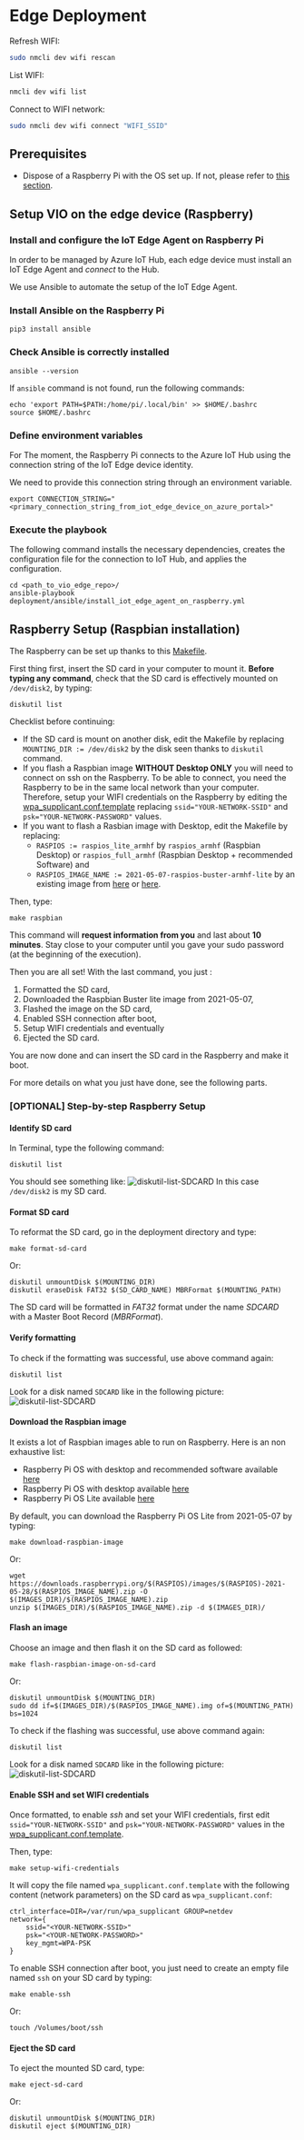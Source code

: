 # Edge Deployment

Refresh WIFI:

```bash
sudo nmcli dev wifi rescan
```

List WIFI:

```bash
nmcli dev wifi list
```

Connect to WIFI network:

```bash
sudo nmcli dev wifi connect "WIFI_SSID"
```

## Prerequisites

- Dispose of a Raspberry Pi with the OS set up. If not, please refer
  to [this section](#raspberry-setup-raspbian-installation).

## Setup VIO on the edge device (Raspberry)

### Install and configure the IoT Edge Agent on Raspberry Pi

In order to be managed by Azure IoT Hub, each edge device must install an IoT Edge Agent and _connect_ to the Hub.

We use Ansible to automate the setup of the IoT Edge Agent.

### Install Ansible on the Raspberry Pi

```shell
pip3 install ansible
```

### Check Ansible is correctly installed

```shell
ansible --version
```

If `ansible` command is not found, run the following commands:

```shell
echo 'export PATH=$PATH:/home/pi/.local/bin' >> $HOME/.bashrc
source $HOME/.bashrc
```

### Define environment variables

For The moment, the Raspberry Pi connects to the Azure IoT Hub using the connection string of the IoT Edge device
identity.

We need to provide this connection string through an environment variable.

```shell
export CONNECTION_STRING="<primary_connection_string_from_iot_edge_device_on_azure_portal>"
```

### Execute the playbook

The following command installs the necessary dependencies, creates the configuration file for the connection to IoT Hub,
and applies the configuration.

```shell
cd <path_to_vio_edge_repo>/
ansible-playbook deployment/ansible/install_iot_edge_agent_on_raspberry.yml
```

## Raspberry Setup (Raspbian installation)

The Raspberry can be set up thanks to this [Makefile](../hub/Makefile).

First thing first, insert the SD card in your computer to mount it. **Before typing any command**, check that the SD
card is effectively mounted on `/dev/disk2`, by typing:

```shell
diskutil list
```

Checklist before continuing:

- If the SD card is mount on another disk, edit the Makefile by replacing `MOUNTING_DIR := /dev/disk2` by the disk seen
  thanks to `diskutil` command.
- If you flash a Raspbian image **WITHOUT Desktop ONLY** you will need to connect on ssh on the Raspberry. To be able to
  connect, you need the Raspberry to be in the same local network than your computer. Therefore, setup your WIFI
  credentials on the Raspberry by editing
  the [wpa_supplicant.conf.template](https://github.com/octo-technology/VIO/blob/main/deployment/wpa_supplicant.conf.template)
  replacing `ssid="YOUR-NETWORK-SSID"` and `psk="YOUR-NETWORK-PASSWORD"` values.
- If you want to flash a Rasbian image with Desktop, edit the Makefile by replacing:
  - `RASPIOS := raspios_lite_armhf` by `raspios_armhf` (Raspbian Desktop) or `raspios_full_armhf` (Raspbian Desktop +
      recommended Software) and
  - `RASPIOS_IMAGE_NAME := 2021-05-07-raspios-buster-armhf-lite` by an existing image
      from [here](https://downloads.raspberrypi.org/raspios_armhf/images/)
      or [here](https://downloads.raspberrypi.org/raspios_full_armhf/images/).

Then, type:

```shell
make raspbian
```

This command will **request information from you** and last about **10 minutes**. Stay close to your computer until you
gave your sudo password (at the beginning of the execution).

Then you are all set! With the last command, you just :

1. Formatted the SD card,
2. Downloaded the Raspbian Buster lite image from 2021-05-07,
3. Flashed the image on the SD card,
4. Enabled SSH connection after boot,
5. Setup WIFI credentials and eventually
6. Ejected the SD card.

You are now done and can insert the SD card in the Raspberry and make it boot.

For more details on what you just have done, see the following parts.

### [OPTIONAL] Step-by-step Raspberry Setup

#### Identify SD card

In Terminal, type the following command:

```shell
diskutil list
```

You should see something like:
![diskutil-list-SDCARD](images/diskutil-list-SDCARD.png)
In this case `/dev/disk2` is my SD card.

#### Format SD card

To reformat the SD card, go in the deployment directory and type:

```shell
make format-sd-card
```

Or:

```shell
diskutil unmountDisk $(MOUNTING_DIR)
diskutil eraseDisk FAT32 $(SD_CARD_NAME) MBRFormat $(MOUNTING_PATH)
```

The SD card will be formatted in _FAT32_ format under the name _SDCARD_ with a Master Boot Record (_MBRFormat_).

#### Verify formatting

To check if the formatting was successful, use above command again:

```shell
diskutil list
```

Look for a disk named `SDCARD` like in the following picture:
![diskutil-list-SDCARD](images/diskutil-list-SDCARD.png)

#### Download the Raspbian image

It exists a lot of Raspbian images able to run on Raspberry. Here is an non exhaustive list:

- Raspberry Pi OS with desktop and recommended software
  available [here](https://downloads.raspberrypi.org/raspios_full_armhf/)
- Raspberry Pi OS with desktop available [here](https://downloads.raspberrypi.org/raspios_armhf/)
- Raspberry Pi OS Lite available [here](https://downloads.raspberrypi.org/raspios_lite_armhf/)

By default, you can download the Raspberry Pi OS Lite from 2021-05-07 by typing:

```shell
make download-raspbian-image
```

Or:

```shell
wget https://downloads.raspberrypi.org/$(RASPIOS)/images/$(RASPIOS)-2021-05-28/$(RASPIOS_IMAGE_NAME).zip -O $(IMAGES_DIR)/$(RASPIOS_IMAGE_NAME).zip
unzip $(IMAGES_DIR)/$(RASPIOS_IMAGE_NAME).zip -d $(IMAGES_DIR)/
```

#### Flash an image

Choose an image and then flash it on the SD card as followed:

```shell
make flash-raspbian-image-on-sd-card
```

Or:

```shell
diskutil unmountDisk $(MOUNTING_DIR)
sudo dd if=$(IMAGES_DIR)/$(RASPIOS_IMAGE_NAME).img of=$(MOUNTING_PATH) bs=1024
```

To check if the flashing was successful, use above command again:

```shell
diskutil list
```

Look for a disk named `SDCARD` like in the following picture:
![diskutil-list-SDCARD](images/diskutil-list-SDCARD.png)

#### Enable SSH and set WIFI credentials

Once formatted, to enable _ssh_ and set your WIFI credentials, first edit `ssid="YOUR-NETWORK-SSID"`
and `psk="YOUR-NETWORK-PASSWORD"` values in
the [wpa_supplicant.conf.template](https://github.com/octo-technology/VIO/blob/main/deployment/wpa_supplicant.conf.template).

Then, type:

```shell
make setup-wifi-credentials
```

It will copy the file named `wpa_supplicant.conf.template` with the following content (network parameters) on the SD
card as `wpa_supplicant.conf`:

```shell
ctrl_interface=DIR=/var/run/wpa_supplicant GROUP=netdev
network={
    ssid="<YOUR-NETWORK-SSID>"
    psk="<YOUR-NETWORK-PASSWORD>"
    key_mgmt=WPA-PSK
}
```

To enable SSH connection after boot, you just need to create an empty file named `ssh` on your SD card by typing:

```shell
make enable-ssh
```

Or:

```shell
touch /Volumes/boot/ssh
```

#### Eject the SD card

To eject the mounted SD card, type:

```shell
make eject-sd-card
```

Or:

```shell
diskutil unmountDisk $(MOUNTING_DIR)
diskutil eject $(MOUNTING_DIR)
```
